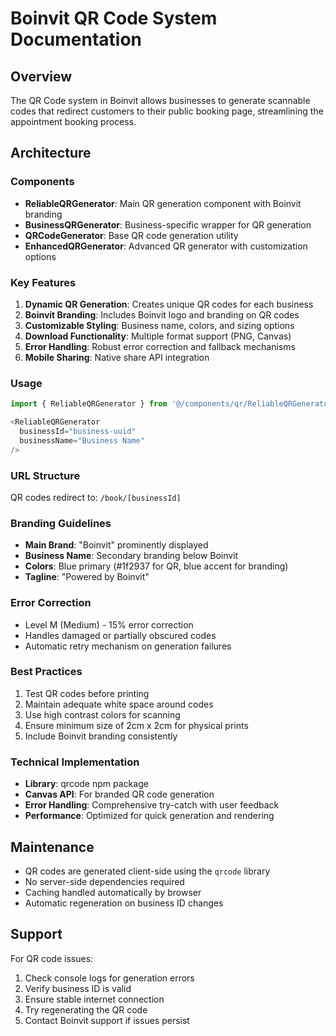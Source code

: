 
# Boinvit QR Code System Documentation

## Overview
The QR Code system in Boinvit allows businesses to generate scannable codes that redirect customers to their public booking page, streamlining the appointment booking process.

## Architecture

### Components
- **ReliableQRGenerator**: Main QR generation component with Boinvit branding
- **BusinessQRGenerator**: Business-specific wrapper for QR generation
- **QRCodeGenerator**: Base QR code generation utility
- **EnhancedQRGenerator**: Advanced QR generator with customization options

### Key Features
1. **Dynamic QR Generation**: Creates unique QR codes for each business
2. **Boinvit Branding**: Includes Boinvit logo and branding on QR codes
3. **Customizable Styling**: Business name, colors, and sizing options
4. **Download Functionality**: Multiple format support (PNG, Canvas)
5. **Error Handling**: Robust error correction and fallback mechanisms
6. **Mobile Sharing**: Native share API integration

### Usage
```typescript
import { ReliableQRGenerator } from '@/components/qr/ReliableQRGenerator';

<ReliableQRGenerator 
  businessId="business-uuid" 
  businessName="Business Name" 
/>
```

### URL Structure
QR codes redirect to: `/book/[businessId]`

### Branding Guidelines
- **Main Brand**: "Boinvit" prominently displayed
- **Business Name**: Secondary branding below Boinvit
- **Colors**: Blue primary (#1f2937 for QR, blue accent for branding)
- **Tagline**: "Powered by Boinvit"

### Error Correction
- Level M (Medium) - 15% error correction
- Handles damaged or partially obscured codes
- Automatic retry mechanism on generation failures

### Best Practices
1. Test QR codes before printing
2. Maintain adequate white space around codes
3. Use high contrast colors for scanning
4. Ensure minimum size of 2cm x 2cm for physical prints
5. Include Boinvit branding consistently

### Technical Implementation
- **Library**: qrcode npm package
- **Canvas API**: For branded QR code generation
- **Error Handling**: Comprehensive try-catch with user feedback
- **Performance**: Optimized for quick generation and rendering

## Maintenance
- QR codes are generated client-side using the `qrcode` library
- No server-side dependencies required
- Caching handled automatically by browser
- Automatic regeneration on business ID changes

## Support
For QR code issues:
1. Check console logs for generation errors
2. Verify business ID is valid
3. Ensure stable internet connection
4. Try regenerating the QR code
5. Contact Boinvit support if issues persist
